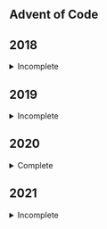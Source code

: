 ## Advent of Code

## 2018

<details>
<summary>Incomplete</summary>

- [x] Day 1
  - [x] Part 1
  - [x] Part 2
- [ ] Day 2
  - [ ] Part 1
  - [ ] Part 2
- [ ] Day 3
  - [ ] Part 1
  - [ ] Part 2
- [ ] Day 4
  - [ ] Part 1
  - [ ] Part 2
- [ ] Day 5
  - [ ] Part 1
  - [ ] Part 2
- [ ] Day 6
  - [ ] Part 1
  - [ ] Part 2
- [ ] Day 7
  - [ ] Part 1
  - [ ] Part 2
- [ ] Day 8
  - [ ] Part 1
  - [ ] Part 2
- [ ] Day 9
  - [ ] Part 1
  - [ ] Part 2
- [ ] Day 10
  - [ ] Part 1
  - [ ] Part 2
- [ ] Day 11
  - [ ] Part 1
  - [ ] Part 2
- [ ] Day 12
  - [ ] Part 1
  - [ ] Part 2
- [ ] Day 13
  - [ ] Part 1
  - [ ] Part 2
- [ ] Day 14
  - [ ] Part 1
  - [ ] Part 2
- [ ] Day 15
  - [ ] Part 1
  - [ ] Part 2
- [ ] Day 16
  - [ ] Part 1
  - [ ] Part 2
- [ ] Day 17
  - [ ] Part 1
  - [ ] Part 2
- [ ] Day 18
  - [ ] Part 1
  - [ ] Part 2
- [ ] Day 19
  - [ ] Part 1
  - [ ] Part 2
- [ ] Day 20
  - [ ] Part 1
  - [ ] Part 2
- [ ] Day 21
  - [ ] Part 1
  - [ ] Part 2
- [ ] Day 22
  - [ ] Part 1
  - [ ] Part 2
- [ ] Day 23
  - [ ] Part 1
  - [ ] Part 2
- [ ] Day 24
  - [ ] Part 1
  - [ ] Part 2
- [ ] Day 25

</details>

## 2019

<details>
<summary>Incomplete</summary>

- [x] Day 1
  - [x] Part 1
  - [x] Part 2
- [x] Day 2
  - [x] Part 1
  - [x] Part 2
- [x] Day 3
  - [x] Part 1
  - [x] Part 2
- [x] Day 4
  - [x] Part 1
  - [x] Part 2
- [x] Day 5
  - [x] Part 1
  - [x] Part 2
- [x] Day 6
  - [x] Part 1
  - [x] Part 2
- [x] Day 7
  - [x] Part 1
  - [x] Part 2
- [x] Day 8
  - [x] Part 1
  - [x] Part 2
- [x] Day 9
  - [x] Part 1
  - [x] Part 2
- [x] Day 10
  - [x] Part 1
  - [x] Part 2
- [x] Day 11
  - [x] Part 1
  - [x] Part 2
- [x] Day 12
  - [x] Part 1
  - [x] Part 2
- [x] Day 13
  - [x] Part 1
  - [x] Part 2
- [ ] Day 14
  - [ ] Part 1
  - [ ] Part 2
- [ ] Day 15
  - [ ] Part 1
  - [ ] Part 2
- [x] Day 16
  - [x] Part 1
  - [x] Part 2
- [x] Day 17
  - [x] Part 1
  - [x] Part 2
- [ ] Day 18
  - [ ] Part 1
  - [ ] Part 2
- [x] Day 19
  - [x] Part 1
  - [x] Part 2
- [ ] Day 20
  - [ ] Part 1
  - [ ] Part 2
- [ ] Day 21
  - [x] Part 1
  - [ ] Part 2
- [ ] Day 22
  - [x] Part 1
  - [ ] Part 2
- [x] Day 23
  - [x] Part 1
  - [x] Part 2
- [ ] Day 24
  - [x] Part 1
  - [ ] Part 2
- [x] Day 25

</details>

## 2020

<details>
<summary>Complete</summary>

- [x] Day 1
  - [x] Part 1
  - [x] Part 2
- [x] Day 2
  - [x] Part 1
  - [x] Part 2
- [x] Day 3
  - [x] Part 1
  - [x] Part 2
- [x] Day 4
  - [x] Part 1
  - [x] Part 2
- [x] Day 5
  - [x] Part 1
  - [x] Part 2
- [x] Day 6
  - [x] Part 1
  - [x] Part 2
- [x] Day 7
  - [x] Part 1
  - [x] Part 2
- [x] Day 8
  - [x] Part 1
  - [x] Part 2
- [x] Day 9
  - [x] Part 1
  - [x] Part 2
- [x] Day 10
  - [x] Part 1
  - [x] Part 2
- [x] Day 11
  - [x] Part 1
  - [x] Part 2
- [x] Day 12
  - [x] Part 1
  - [x] Part 2
- [x] Day 13
  - [x] Part 1
  - [x] Part 2
- [x] Day 14
  - [x] Part 1
  - [x] Part 2
- [x] Day 15
  - [x] Part 1
  - [x] Part 2
- [x] Day 16
  - [x] Part 1
  - [x] Part 2
- [x] Day 17
  - [x] Part 1
  - [x] Part 2
- [x] Day 18
  - [x] Part 1
  - [x] Part 2
- [x] Day 19
  - [x] Part 1
  - [x] Part 2
- [x] Day 20
  - [x] Part 1
  - [x] Part 2
- [x] Day 21
  - [x] Part 1
  - [x] Part 2
- [x] Day 22
  - [x] Part 1
  - [x] Part 2
- [x] Day 23
  - [x] Part 1
  - [x] Part 2
- [x] Day 24
  - [x] Part 1
  - [x] Part 2
- [x] Day 25

</details>

## 2021

<details>
<summary>Incomplete</summary>

- [x] Day 1
  - [x] Part 1
  - [x] Part 2
- [x] Day 2
  - [x] Part 1
  - [x] Part 2
- [x] Day 3
  - [x] Part 1
  - [x] Part 2
- [x] Day 4
  - [x] Part 1
  - [x] Part 2
- [x] Day 5
  - [x] Part 1
  - [x] Part 2
- [x] Day 6
  - [x] Part 1
  - [x] Part 2
- [x] Day 7
  - [x] Part 1
  - [x] Part 2
- [x] Day 8
  - [x] Part 1
  - [x] Part 2
- [x] Day 9
  - [x] Part 1
  - [x] Part 2
- [x] Day 10
  - [x] Part 1
  - [x] Part 2
- [x] Day 11
  - [x] Part 1
  - [x] Part 2
- [x] Day 12
  - [x] Part 1
  - [x] Part 2
- [x] Day 13
  - [x] Part 1
  - [x] Part 2
- [x] Day 14
  - [x] Part 1
  - [x] Part 2
- [x] Day 15
  - [x] Part 1
  - [x] Part 2
- [x] Day 16
  - [x] Part 1
  - [x] Part 2
- [x] Day 17
  - [x] Part 1
  - [x] Part 2
- [x] Day 18
  - [x] Part 1
  - [x] Part 2
- [ ] Day 19
  - [ ] Part 1
  - [ ] Part 2
- [x] Day 20
  - [x] Part 1
  - [x] Part 2
- [x] Day 21
  - [x] Part 1
  - [x] Part 2
- [x] Day 22
  - [x] Part 1
  - [x] Part 2
- [ ] Day 23
  - [ ] Part 1
  - [ ] Part 2
- [x] Day 24
  - [x] Part 1
  - [x] Part 2
- [x] Day 25

</details>
